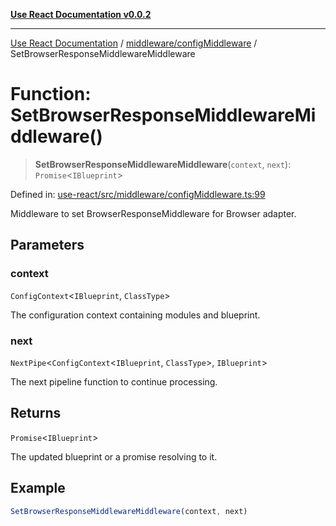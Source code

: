 [**Use React Documentation v0.0.2**](../../../README.md)

***

[Use React Documentation](../../../modules.md) / [middleware/configMiddleware](../README.md) / SetBrowserResponseMiddlewareMiddleware

# Function: SetBrowserResponseMiddlewareMiddleware()

> **SetBrowserResponseMiddlewareMiddleware**(`context`, `next`): `Promise`\<`IBlueprint`\>

Defined in: [use-react/src/middleware/configMiddleware.ts:99](https://github.com/stonemjs/use-react/blob/48b0fa89405b138aef5b9a5bc1a85e12108c1404/src/middleware/configMiddleware.ts#L99)

Middleware to set BrowserResponseMiddleware for Browser adapter.

## Parameters

### context

`ConfigContext`\<`IBlueprint`, `ClassType`\>

The configuration context containing modules and blueprint.

### next

`NextPipe`\<`ConfigContext`\<`IBlueprint`, `ClassType`\>, `IBlueprint`\>

The next pipeline function to continue processing.

## Returns

`Promise`\<`IBlueprint`\>

The updated blueprint or a promise resolving to it.

## Example

```typescript
SetBrowserResponseMiddlewareMiddleware(context, next)
```

